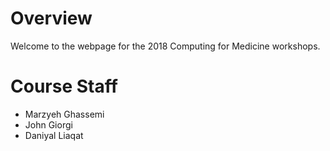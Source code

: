 # Overview

Welcome to the webpage for the 2018 Computing for Medicine workshops.

# Course Staff

- Marzyeh Ghassemi
- John Giorgi
- Daniyal Liaqat

